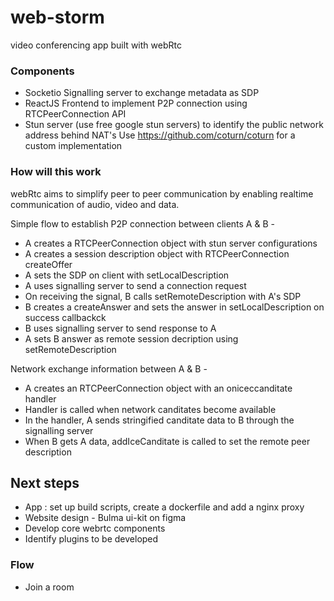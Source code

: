 # web-storm

video conferencing app built with webRtc

### Components

- Socketio Signalling server to exchange metadata as SDP
- ReactJS Frontend to implement P2P connection using RTCPeerConnection API
- Stun server (use free google stun servers) to identify the public network address behind NAT's
  Use https://github.com/coturn/coturn for a custom implementation


### How will this work

webRtc aims to simplify peer to peer communication by enabling realtime communication of audio, video and data.


Simple flow to establish P2P connection between clients A & B - 

- A creates a RTCPeerConnection object with stun server configurations
- A creates a session description object with RTCPeerConnection createOffer
- A sets the SDP on client with setLocalDescription
- A uses signalling server to send a connection request
- On receiving the signal, B calls setRemoteDescription with A's SDP 
- B creates a createAnswer and sets the answer in setLocalDescription on success callbackck
- B uses signalling server to send response to A
- A sets B answer as remote session decription using setRemoteDescription

Network exchange information between A & B - 

- A creates an RTCPeerConnection object with an oniceccanditate handler
- Handler is called  when network canditates become available
- In the handler, A sends stringified canditate data to B through the signalling server
- When B gets A data, addIceCanditate is called to set the remote peer description


## Next steps

- App : set up build scripts, create a dockerfile and add a nginx proxy
- Website design - Bulma ui-kit on figma
- Develop core webrtc components
- Identify plugins to be developed 

### Flow 


- Join a room 
